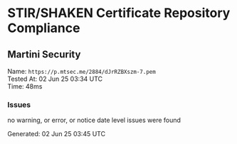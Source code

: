 # STIR/SHAKEN Certificate Repository Compliance

## Martini Security

Name: `https://p.mtsec.me/2884/dJrRZBXszm-7.pem`\
Tested At: 02 Jun 25 03:34 UTC\
Time: 48ms

### Issues

no warning, or error, or notice date level issues were found

Generated: 02 Jun 25 03:45 UTC